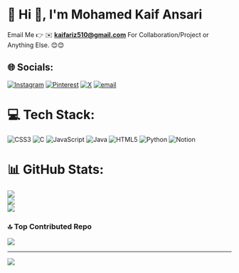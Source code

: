 # 💫 Hi 👋, I'm Mohamed Kaif Ansari

Email Me 👉 ✉️ **kaifariz510@gmail.com** For Collaboration/Project or Anything Else. 😊😊


## 🌐 Socials:
[![Instagram](https://img.shields.io/badge/Instagram-%23E4405F.svg?logo=Instagram&logoColor=white)](https://instagram.com/kaifansariw) [![Pinterest](https://img.shields.io/badge/Pinterest-%23E60023.svg?logo=Pinterest&logoColor=white)](https://pinterest.com/kaifansariw1) [![X](https://img.shields.io/badge/X-black.svg?logo=X&logoColor=white)](https://x.com/kaifansariw) [![email](https://img.shields.io/badge/Email-D14836?logo=gmail&logoColor=white)](mailto:kaifariz510@gmail.com) 

# 💻 Tech Stack:
![CSS3](https://img.shields.io/badge/css3-%231572B6.svg?style=plastic&logo=css3&logoColor=white) ![C](https://img.shields.io/badge/c-%2300599C.svg?style=plastic&logo=c&logoColor=white) ![JavaScript](https://img.shields.io/badge/javascript-%23323330.svg?style=plastic&logo=javascript&logoColor=%23F7DF1E) ![Java](https://img.shields.io/badge/java-%23ED8B00.svg?style=plastic&logo=openjdk&logoColor=white) ![HTML5](https://img.shields.io/badge/html5-%23E34F26.svg?style=plastic&logo=html5&logoColor=white) ![Python](https://img.shields.io/badge/python-3670A0?style=plastic&logo=python&logoColor=ffdd54) ![Notion](https://img.shields.io/badge/Notion-%23000000.svg?style=plastic&logo=notion&logoColor=white)

# 📊 GitHub Stats:
![](https://github-readme-stats.vercel.app/api?username=kaifansariw&theme=radical&hide_border=false&include_all_commits=false&count_private=false)<br/>
![](https://nirzak-streak-stats.vercel.app/?user=kaifansariw&theme=radical&hide_border=false)<br/>
![](https://github-readme-stats.vercel.app/api/top-langs/?username=kaifansariw&theme=radical&hide_border=false&include_all_commits=false&count_private=false&layout=compact)

### 🔝 Top Contributed Repo
![](https://github-contributor-stats.vercel.app/api?username=kaifansariw&limit=5&theme=radical&combine_all_yearly_contributions=true)

---
[![](https://visitcount.itsvg.in/api?id=kaifansariw&icon=0&color=0)](https://visitcount.itsvg.in)

<!-- Proudly created with GPRM ( https://gprm.itsvg.in ) -->
